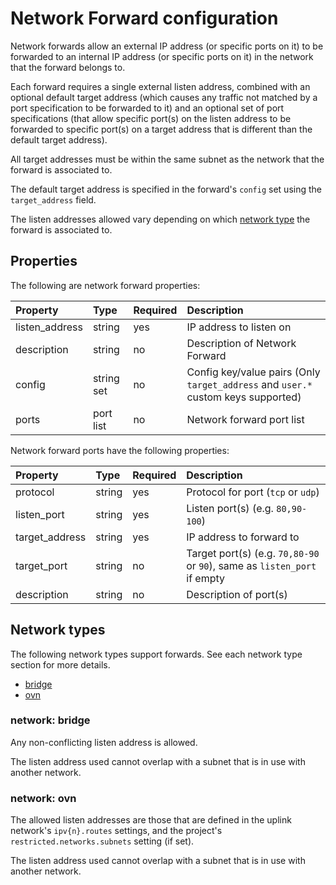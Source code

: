 # Network Forward configuration

Network forwards allow an external IP address (or specific ports on it) to be forwarded to an internal IP address
(or specific ports on it) in the network that the forward belongs to.

Each forward requires a single external listen address, combined with an optional default target address
(which causes any traffic not matched by a port specification to be forwarded to it) and an optional set of port
specifications (that allow specific port(s) on the listen address to be forwarded to specific port(s) on a target
address that is different than the default target address).

All target addresses must be within the same subnet as the network that the forward is associated to.

The default target address is specified in the forward's `config` set using the `target_address` field.

The listen addresses allowed vary depending on which [network type](#network-types) the forward is associated to.

## Properties
The following are network forward properties:

Property         | Type       | Required | Description
:--              | :--        | :--      | :--
listen\_address  | string     | yes      | IP address to listen on
description      | string     | no       | Description of Network Forward
config           | string set | no       | Config key/value pairs (Only `target_address` and `user.*` custom keys supported)
ports            | port list  | no       | Network forward port list

Network forward ports have the following properties:

Property          | Type       | Required | Description
:--               | :--        | :--      | :--
protocol          | string     | yes      | Protocol for port (`tcp` or `udp`)
listen\_port      | string     | yes      | Listen port(s) (e.g. `80,90-100`)
target\_address   | string     | yes      | IP address to forward to
target\_port      | string     | no       | Target port(s) (e.g. `70,80-90` or `90`), same as `listen_port` if empty
description       | string     | no       | Description of port(s)

## Network types

The following network types support forwards. See each network type section for more details.

 - [bridge](#network-bridge)
 - [ovn](#network-ovn)


### network: bridge

Any non-conflicting listen address is allowed.

The listen address used cannot overlap with a subnet that is in use with another network.

### network: ovn

The allowed listen addresses are those that are defined in the uplink network's `ipv{n}.routes` settings, and the
project's `restricted.networks.subnets` setting (if set).

The listen address used cannot overlap with a subnet that is in use with another network.
